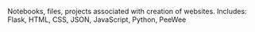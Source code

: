 Notebooks, files, projects associated with creation of websites. 
Includes: Flask, HTML, CSS, JSON, JavaScript, Python, PeeWee
